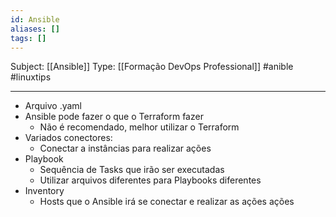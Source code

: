 ```yaml
---
id: Ansible
aliases: []
tags: []
---
```


Subject: [[Ansible]] 
Type: [[Formação DevOps Professional]]  #anible #linuxtips 

---
-  Arquivo .yaml
-  Ansible pode fazer o que o Terraform fazer
    -  Não é recomendado, melhor utilizar o Terraform 
-  Variados conectores:
    -  Conectar a instâncias para realizar ações
-  Playbook
    -  Sequência de Tasks que irão ser executadas
    -  Utilizar arquivos diferentes para Playbooks diferentes
-  Inventory
    -  Hosts que o Ansible irá se conectar e realizar as ações
     ações
